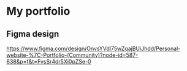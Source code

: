 # My portfolio

## Figma design
https://www.figma.com/design/OnvsYVdl75wZqajBUiJhdd/Personal-website-%7C-Portfolio-(Community)?node-id=587-638&p=f&t=FvsSr4dr5Xi0pZSe-0
